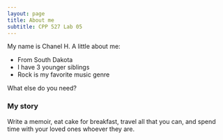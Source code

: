 ```yaml
---
layout: page
title: About me
subtitle: CPP 527 Lab 05
---
```


My name is Chanel H. A little about me:

- From South Dakota
- I have 3 younger siblings
- Rock is my favorite music genre

What else do you need?

### My story

Write a memoir, eat cake for breakfast, travel all that you can, and spend time with your loved ones whoever they are. 
